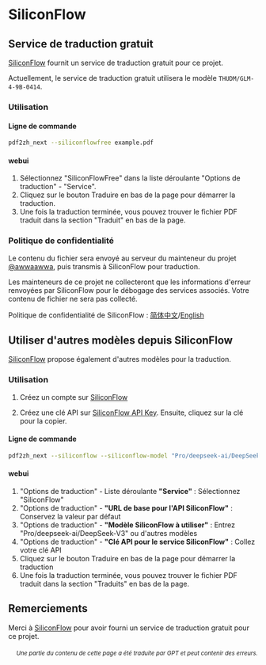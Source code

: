 # SiliconFlow

## Service de traduction gratuit

[SiliconFlow](https://siliconflow.cn) fournit un service de traduction gratuit pour ce projet.

Actuellement, le service de traduction gratuit utilisera le modèle `THUDM/GLM-4-9B-0414`.

### Utilisation

#### Ligne de commande

```bash
pdf2zh_next --siliconflowfree example.pdf 
```

#### webui

1. Sélectionnez "SiliconFlowFree" dans la liste déroulante "Options de traduction" - "Service".
2. Cliquez sur le bouton Traduire en bas de la page pour démarrer la traduction.
3. Une fois la traduction terminée, vous pouvez trouver le fichier PDF traduit dans la section "Traduit" en bas de la page.


### Politique de confidentialité

Le contenu du fichier sera envoyé au serveur du mainteneur du projet [@awwaawwa](https://github.com/awwaawwa), puis transmis à SiliconFlow pour traduction.

Les mainteneurs de ce projet ne collecteront que les informations d'erreur renvoyées par SiliconFlow pour le débogage des services associés. Votre contenu de fichier ne sera pas collecté.

Politique de confidentialité de SiliconFlow : [简体中文](https://docs.siliconflow.cn/cn/legals/privacy-policy)/[English](https://docs.siliconflow.cn/en/legals/privacy-policy)



## Utiliser d'autres modèles depuis SiliconFlow

[SiliconFlow](https://siliconflow.cn) propose également d'autres modèles pour la traduction.

### Utilisation

1. Créez un compte sur [SiliconFlow](https://siliconflow.cn)

2. Créez une clé API sur [SiliconFlow API Key](https://cloud.siliconflow.cn/me/account/ak). Ensuite, cliquez sur la clé pour la copier.

#### Ligne de commande

```bash
pdf2zh_next --siliconflow --siliconflow-model "Pro/deepseek-ai/DeepSeek-V3" --siliconflow-api-key <your-api-key> example.pdf
```

#### webui

1. "Options de traduction" - Liste déroulante **"Service"** : Sélectionnez "SiliconFlow"  
2. "Options de traduction" - **"URL de base pour l'API SiliconFlow"** : Conservez la valeur par défaut  
3. "Options de traduction" - **"Modèle SiliconFlow à utiliser"** : Entrez "Pro/deepseek-ai/DeepSeek-V3" ou d'autres modèles  
4. "Options de traduction" - **"Clé API pour le service SiliconFlow"** : Collez votre clé API  
5. Cliquez sur le bouton Traduire en bas de la page pour démarrer la traduction  
6. Une fois la traduction terminée, vous pouvez trouver le fichier PDF traduit dans la section "Traduits" en bas de la page.


## Remerciements

Merci à [SiliconFlow](https://siliconflow.cn) pour avoir fourni un service de traduction gratuit pour ce projet.

<div align="right"> 
<h6><small>Une partie du contenu de cette page a été traduite par GPT et peut contenir des erreurs.</small></h6>
